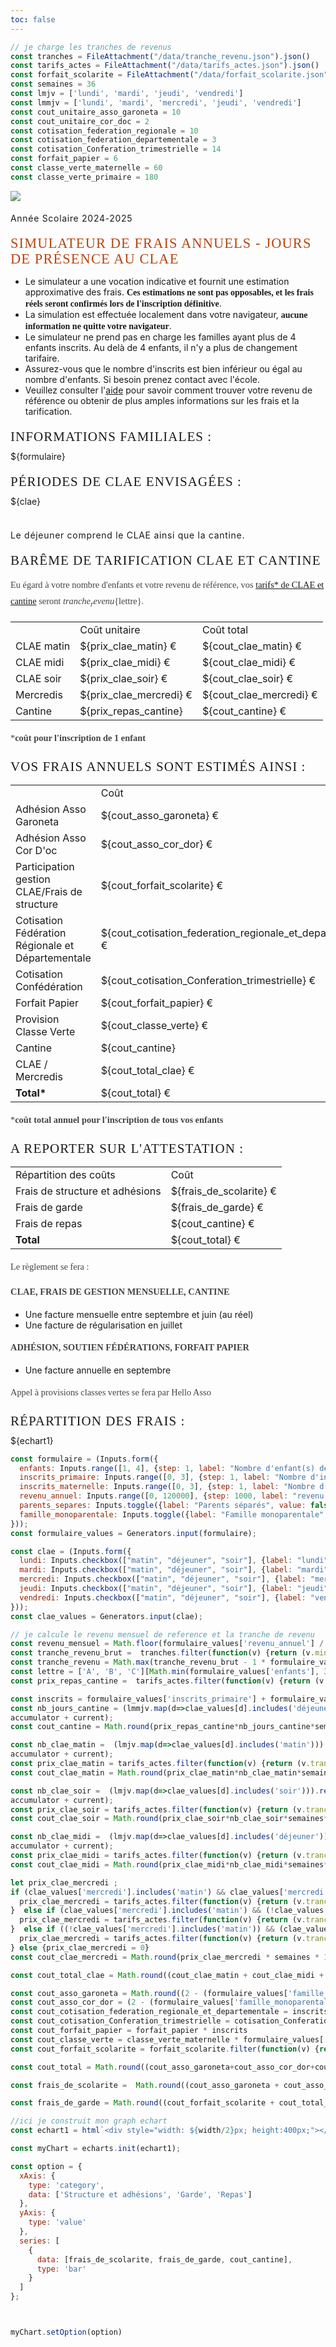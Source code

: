 ```yaml
---
toc: false
---
```


```js
// je charge les tranches de revenus
const tranches = FileAttachment("/data/tranche_revenu.json").json()
const tarifs_actes = FileAttachment("/data/tarifs_actes.json").json()
const forfait_scolarite = FileAttachment("/data/forfait_scolarite.json").json()
const semaines = 36 
const lmjv = ['lundi', 'mardi', 'jeudi', 'vendredi']
const lmmjv = ['lundi', 'mardi', 'mercredi', 'jeudi', 'vendredi']
const cout_unitaire_asso_garoneta = 10
const cout_unitaire_cor_doc = 2
const cotisation_federation_regionale = 10
const cotisation_federation_departementale = 3
const cotisation_Conferation_trimestrielle = 14 
const forfait_papier = 6
const classe_verte_maternelle = 60
const classe_verte_primaire = 180
```

<div class="grid grid-cols-2">
  <div>
    <a href="https://calandretadegaroneta.org/"><img src="/Garoneta_logo3C.png"></a> 
    <h4> Année Scolaire 2024-2025 </h4>
  </div>
  <div>
    <h2>Simulateur de Frais annuels - Jours de Présence au CLAE</h2>
    
  </div>
</div>

<div class="caution", label="Attention !">

- Le simulateur a une vocation indicative et fournit une estimation approximative des frais. **Ces estimations ne sont pas opposables, et les frais réels seront confirmés lors de l'inscription définitive**.
- La simulation est effectuée localement dans votre navigateur, **aucune information ne quitte votre navigateur**.
- Le simulateur ne prend pas en charge les familles ayant plus de 4 enfants inscrits. Au delà de 4 enfants, il n'y a  plus de changement tarifaire.
- Assurez-vous que le nombre d'inscrits est bien inférieur ou égal au nombre d'enfants. Si besoin prenez contact avec l'école.
- Veuillez consulter l'[aide](./aide) pour savoir comment trouver votre revenu de référence ou obtenir de plus amples informations sur les frais et la tarification. 
</div>

<div class="grid grid-cols-2">
  <div class="card">
    <h3> Informations familiales : </h3>
    ${formulaire}
  </div>  
  <div class="card">
    <h3> Périodes de CLAE envisagées : </h3>
    ${clae}
    <br></br>
    <h4>Le déjeuner comprend le CLAE ainsi que la cantine.</h4>
  </div>

  <div class="card">
    <h3>Barême de tarification CLAE et Cantine</h3>

  Eu égard à votre nombre d'enfants et votre revenu de référence, vos [tarifs* de CLAE et cantine](./aide) seront ${tranche_revenu}${lettre}.

<table>
  <tr>
    <td></td>
    <td>Coût unitaire</td>
    <td>Coût total</td>
  </tr>
  <tr>
    <td>CLAE matin</td>
    <td>${prix_clae_matin} €</td>
    <td>${cout_clae_matin} €</td>
  </tr>
  <tr>
    <td>CLAE midi</td>
    <td>${prix_clae_midi} €</td>
    <td>${cout_clae_midi} €</td>
  </tr>
  <tr>
    <td>CLAE soir</td>
    <td>${prix_clae_soir} €</td>
    <td>${cout_clae_soir} €</td>
  </tr>
  <tr>
    <td>Mercredis</td>
    <td>${prix_clae_mercredi} €</td>
    <td>${cout_clae_mercredi} €</td>
  </tr>

  <tr>
    <td>Cantine</td>
    <td>${prix_repas_cantine}</td>
    <td>${cout_cantine} €</td>
  </tr>  
</table>

***coût pour l'inscription de 1 enfant**

  </div>


<div class="card">
  <h3> Vos frais annuels sont estimés ainsi :  </h3>




<table>
  <tr>
    <td></td>
    <td>Coût</td>
  </tr>
  <tr>
    <td>Adhésion Asso Garoneta</td>
    <td>${cout_asso_garoneta} €</td>
  </tr>
  <tr>
    <td>Adhésion Asso Cor D'oc</td>
    <td>${cout_asso_cor_dor} €</td>
  </tr>
  <tr>
    <td>Participation  gestion CLAE/Frais de structure</td>
    <td>${cout_forfait_scolarite} €</td>
  </tr>
  <tr>
    <td>Cotisation Fédération Régionale et Départementale</td>
    <td>${cout_cotisation_federation_regionale_et_departementale} €</td>
  </tr>
  <tr>
    <td>Cotisation Confédération</td>
    <td>${cout_cotisation_Conferation_trimestrielle} €</td>
    </tr>
  <tr>
    <td>Forfait Papier</td>
    <td>${cout_forfait_papier} €</td> 
  </tr>
  <tr>
    <td>Provision Classe Verte</td>
    <td>${cout_classe_verte} €</td>
  </tr>
  <tr>
    <td>Cantine</td>
    <td>${cout_cantine}</td>
  </tr>
  <tr>
    <td>CLAE / Mercredis</td>  
    <td>${cout_total_clae} €</td>
  </tr>
  <tr>
    <td><b>Total*</b></td>  
    <td>${cout_total} €</td>
  </tr>

</table>

***coût total annuel pour l'inscription de tous vos enfants**
</div>

<div class="card">

  <h3>A reporter sur l'attestation :</h3>
  <table>
    <tr>
     <td>Répartition des coûts</td>
     <td>Coût</td>
    </tr>
    <tr>
     <td>Frais de structure et adhésions</td>
     <td>${frais_de_scolarite} €</td>
    </tr>
    <tr>
      <td>Frais de garde</td>
      <td>${frais_de_garde} €</td>
    </tr>
    <tr>
      <td>Frais de repas</td>
      <td>${cout_cantine} €</td>
    </tr>
    <tr>
      <td><b>Total </b></td>
      <td>${cout_total} €</td>
    </tr>


  </table>

Le règlement se fera :

<b>CLAE, FRAIS DE GESTION MENSUELLE, CANTINE </b>
- Une facture mensuelle entre septembre et juin (au réel)
- Une facture de régularisation en juillet

<b>ADHÉSION, SOUTIEN FÉDÉRATIONS, FORFAIT PAPIER</b>
- Une facture annuelle en septembre

Appel à provisions classes vertes se fera par Hello Asso

</div class="card">

<div class="card">
<h3>Répartition des frais :</h3>
${echart1}
</div>
</div>

```js
const formulaire = (Inputs.form({
  enfants: Inputs.range([1, 4], {step: 1, label: "Nombre d'enfant(s) de la famille"}),
  inscrits_primaire: Inputs.range([0, 3], {step: 1, label: "Nombre d'inscrit(s) en primaire calandrette"}),
  inscrits_maternelle: Inputs.range([0, 3], {step: 1, label: "Nombre d'inscrit(s) en maternelle calendrette"}),
  revenu_annuel: Inputs.range([0, 120000], {step: 1000, label: "revenu fiscal de référence annuel des parents ou représentant légaux"}),
  parents_separes: Inputs.toggle({label: "Parents séparés", value: false}),
  famille_monoparentale: Inputs.toggle({label: "Famille monoparentale", value: false})
}));
const formulaire_values = Generators.input(formulaire);
```

```js
const clae = (Inputs.form({
  lundi: Inputs.checkbox(["matin", "déjeuner", "soir"], {label: "lundi"}),
  mardi: Inputs.checkbox(["matin", "déjeuner", "soir"], {label: "mardi"}),
  mercredi: Inputs.checkbox(["matin", "déjeuner", "soir"], {label: "mercredi"}),
  jeudi: Inputs.checkbox(["matin", "déjeuner", "soir"], {label: "jeudi"}),
  vendredi: Inputs.checkbox(["matin", "déjeuner", "soir"], {label: "vendredi"})
}));
const clae_values = Generators.input(clae);
```

```js
// je calcule le revenu mensuel de reference et la tranche de revenu
const revenu_mensuel = Math.floor(formulaire_values['revenu_annuel'] / 12)   
const tranche_revenu_brut =  tranches.filter(function(v) {return (v.min <= revenu_mensuel) & (v.max> revenu_mensuel);})[0]['tranche']
const tranche_revenu = Math.max(tranche_revenu_brut - 1 * formulaire_values['parents_separes'],1)  ;
const lettre = ['A', 'B', 'C'][Math.min(formulaire_values['enfants'], 3)-1] 
const prix_repas_cantine =  tarifs_actes.filter(function(v) {return (v.tranche ==tranche_revenu) & (v.lettre == lettre);})[0]['Repas cantine']
```

```js
const inscrits = formulaire_values['inscrits_primaire'] + formulaire_values['inscrits_maternelle']
const nb_jours_cantine = (lmmjv.map(d=>clae_values[d].includes('déjeuner'))).reduce((accumulator, current) => 
accumulator + current);
const cout_cantine = Math.round(prix_repas_cantine*nb_jours_cantine*semaines * 100) / 100

const nb_clae_matin =  (lmjv.map(d=>clae_values[d].includes('matin'))).reduce((accumulator, current) => 
accumulator + current);
const prix_clae_matin = tarifs_actes.filter(function(v) {return (v.tranche ==tranche_revenu) & (v.lettre == lettre);})[0]['CLAÉ matin']
const cout_clae_matin = Math.round(prix_clae_matin*nb_clae_matin*semaines*100)/100

const nb_clae_soir =  (lmjv.map(d=>clae_values[d].includes('soir'))).reduce((accumulator, current) => 
accumulator + current);
const prix_clae_soir = tarifs_actes.filter(function(v) {return (v.tranche ==tranche_revenu) & (v.lettre == lettre);})[0]['CLAÉ soir']
const cout_clae_soir = Math.round(prix_clae_soir*nb_clae_soir*semaines*100)/100

const nb_clae_midi =  (lmjv.map(d=>clae_values[d].includes('déjeuner'))).reduce((accumulator, current) => 
accumulator + current);
const prix_clae_midi = tarifs_actes.filter(function(v) {return (v.tranche ==tranche_revenu) & (v.lettre == lettre);})[0]['CLAÉ midi']
const cout_clae_midi = Math.round(prix_clae_midi*nb_clae_midi*semaines*100)/100

let prix_clae_mercredi ;
if (clae_values['mercredi'].includes('matin') && clae_values['mercredi'].includes('soir')){
  prix_clae_mercredi = tarifs_actes.filter(function(v) {return (v.tranche ==tranche_revenu) & (v.lettre == lettre);})[0]["ALSH journée"]
}  else if (clae_values['mercredi'].includes('matin') && (!clae_values['mercredi'].includes('soir'))){
  prix_clae_mercredi = tarifs_actes.filter(function(v) {return (v.tranche ==tranche_revenu) & (v.lettre == lettre);})[0]["ALSH matin"]
}  else if ((!clae_values['mercredi'].includes('matin')) && (clae_values['mercredi'].includes('soir'))){
  prix_clae_mercredi = tarifs_actes.filter(function(v) {return (v.tranche ==tranche_revenu) & (v.lettre == lettre);})[0]["ALSH a.-m."]
} else {prix_clae_mercredi = 0}
const cout_clae_mercredi = Math.round(prix_clae_mercredi * semaines * 100) / 100

const cout_total_clae = Math.round((cout_clae_matin + cout_clae_midi + cout_clae_soir + cout_clae_mercredi)*100)/100

const cout_asso_garoneta = Math.round((2 - (formulaire_values['famille_monoparentale'])) * cout_unitaire_asso_garoneta * 100) / 100
const cout_asso_cor_dor = (2 - (formulaire_values['famille_monoparentale'])) * cout_unitaire_cor_doc
const cout_cotisation_federation_regionale_et_departementale = inscrits*(cotisation_federation_departementale + cotisation_federation_regionale)
const cout_cotisation_Conferation_trimestrielle = cotisation_Conferation_trimestrielle * 4 * inscrits
const cout_forfait_papier = forfait_papier * inscrits 
const cout_classe_verte = classe_verte_maternelle * formulaire_values['inscrits_maternelle'] + classe_verte_primaire * formulaire_values['inscrits_primaire']
const cout_forfait_scolarite = forfait_scolarite.filter(function(v) {return (v.tranche ==tranche_revenu) & (v.lettre == lettre);})[0][inscrits] * 12

const cout_total = Math.round((cout_asso_garoneta+cout_asso_cor_dor+cout_cotisation_federation_regionale_et_departementale+cout_cotisation_Conferation_trimestrielle+cout_forfait_papier+cout_classe_verte+cout_forfait_scolarite+ cout_cantine + cout_total_clae)*100)/100

const frais_de_scolarite =  Math.round((cout_asso_garoneta + cout_asso_cor_dor+ cout_cotisation_federation_regionale_et_departementale + cout_cotisation_Conferation_trimestrielle+ cout_forfait_papier + cout_classe_verte + 20 *12)*100)/100

const frais_de_garde = Math.round((cout_forfait_scolarite + cout_total_clae- 20*12)*100)/100

```



```js 
//ici je construit mon graph echart
const echart1 = html`<div style="width: ${width/2}px; height:400px;"></div>`

const myChart = echarts.init(echart1);

const option = {
  xAxis: {
    type: 'category',
    data: ['Structure et adhésions', 'Garde', 'Repas']
  },
  yAxis: {
    type: 'value'
  },
  series: [
    {
      data: [frais_de_scolarite, frais_de_garde, cout_cantine],
      type: 'bar'
    }
  ]
};



myChart.setOption(option)
```


<style>
body p { 
    font-family: 'merriweatherregular' !important;
    font-weight: normal;
    font-size: .9rem !important;
    line-height: 1.8 !important;
    color:#444444
}
body strong {
    font-family: 'merriweatherbold' !important;	
}
body em {
   font-family: 'merriweatheritalic' !important; 
}
body a:hover{
    text-decoration: underline;
    text-decoration-skip: ink!important;
    color:#6f2200;
}
body a{
	/*text-decoration: underline!important;*/
}
p{
  -webkit-font-smoothing: antialiased!important;
  -moz-osx-font-smoothing: grayscale;
  font-family: 'merriweatherregular';
}
h1,h2,h3,h4,h5,h6 {
  letter-spacing: 0.05em !important;
  font-weight: normal !important;
}
h1 {
  font-family: oswaldmedium !important;
  text-transform: uppercase !important;
  text-align:center !important;
  font-size:2.5em!important;
  line-height:1.2em!important;
  color: #444444 !important;
  margin: 10px 0px 10px 0px !important;
}
.row .col.section-title h1 { 
  padding-top: 5px;
  padding-bottom: 5px;
}
.single #single-below-header {
  margin-bottom: 18px !important;
  }
h2 {
  font-family: oswaldmedium !important;
  text-transform: uppercase !important;
  font-size:1.6em!important;
  line-height:1.1em!important;
  color: #b54512 ;
  margin: 20px 0px 10px 0px !important;}
h3 {
  letter-spacing: 0.05em !important;
  font-family: oswaldregular !important;
  text-transform: uppercase !important;
  font-size:1.5em!important;
  line-height:1.2em!important;
  margin: 20px 0px 10px 0px !important;
}
.chapeau p { 
  font-family: inherit;
  color:#000000 !important;
  font-size: 1.4em !important;
  line-height: 1.8em !important;
}
.soustitre h2 {
  font-family: oswaldregular !important;
  text-transform: none!important;
  font-size:2.1em!important;
  line-height:1.1em!important;
  color: #3fbfeb ;
  margin: 20px 0px 5px 0px !important;}
}
.citation-box {
  background-color: #FFFFFF !important;
  padding: 40px !important;
  margin: 0px !important;
}
.citation-box p {
  font-family: merriweatheritalic !important;
  font-size:1.3em !important;
  color: #3b7386;
  background-color: #FFFFFF !important;
  padding: 40px !important;
  margin: 0 10% !important;
}
.container-wrap body{
  padding-top: 0px;
}
.page-header-no-bg {
  padding-top: 0px !important;
  margin-top: 0px !important;
}

</style>  